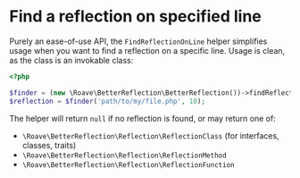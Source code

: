# Find a reflection on specified line

Purely an ease-of-use API, the `FindReflectionOnLine` helper simplifies usage when you want to find a reflection on a 
specific line. Usage is clean, as the class is an invokable class:

```php
<?php

$finder = (new \Roave\BetterReflection\BetterReflection())->findReflectionsOnLine();
$reflection = $finder('path/to/my/file.php', 10);
```

The helper will return `null` if no reflection is found, or may return one of:

* `\Roave\BetterReflection\Reflection\ReflectionClass` (for interfaces, classes, traits)
* `\Roave\BetterReflection\Reflection\ReflectionMethod`
* `\Roave\BetterReflection\Reflection\ReflectionFunction`
